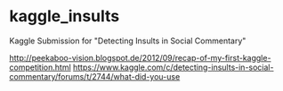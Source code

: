 # kaggle_insults
Kaggle Submission for "Detecting Insults in Social Commentary"


http://peekaboo-vision.blogspot.de/2012/09/recap-of-my-first-kaggle-competition.html
https://www.kaggle.com/c/detecting-insults-in-social-commentary/forums/t/2744/what-did-you-use
